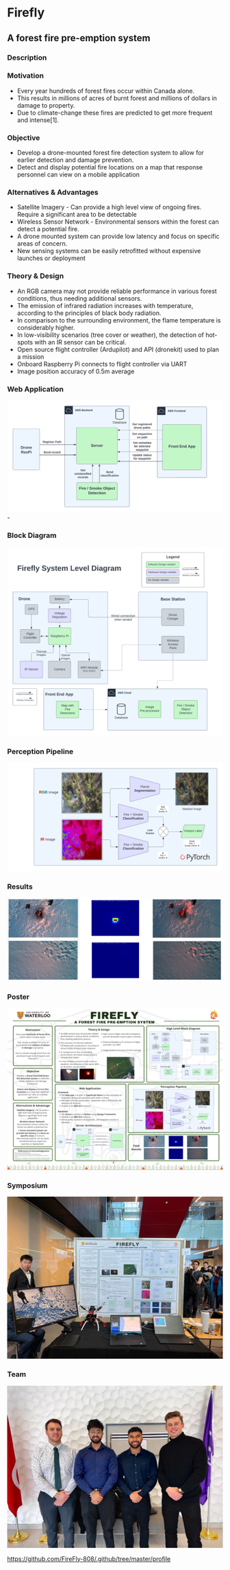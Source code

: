 # Firefly

## A forest fire pre-emption system

### Description


### Motivation
- Every year hundreds of forest fires occur within Canada alone. 
- This results in millions of acres of burnt forest and millions of dollars in damage to property. 
- Due to climate-change these fires are predicted to get more frequent and intense[1].

### Objective
- Develop a drone-mounted forest fire detection system to allow for earlier detection and damage prevention. 
- Detect and display potential fire locations on a map that response personnel can view on a mobile application

### Alternatives & Advantages
- Satellite Imagery - Can provide a high level view of ongoing fires. Require a significant area to be detectable
- Wireless Sensor Network - Environmental sensors within the forest can detect a potential fire.
- A drone mounted system can provide low latency and focus on specific areas of concern.
- New sensing systems can be easily retrofitted without expensive launches or deployment 

### Theory & Design
- An RGB camera may not provide reliable performance in various forest conditions, thus needing additional sensors.
- The emission of infrared radiation increases with temperature, according to the principles of black body radiation.
- In comparison to the surrounding environment, the flame temperature is considerably higher.
- In low-visibility scenarios (tree cover or weather), the detection of hot-spots with an IR sensor can be critical.
- Open source flight controller (Ardupilot) and API (dronekit) used to plan a mission
- Onboard Raspberry Pi connects to flight controller via UART
- Image position accuracy of 0.5m average

### Web Application

![Alt](server_diagram.png "Title")- 

### Block Diagram

![Alt](full_block_diagram.png "Title")

### Perception Pipeline

![Alt](ml_pipeline.png "Title")

### Results

![Alt](results.png "Title")

### Poster

![Alt](poster.png "Title")

### Symposium

![Alt](symposium.jpg "Title")

### Team

![Alt](team.jpg "Title")


https://github.com/FireFly-808/.github/tree/master/profile

